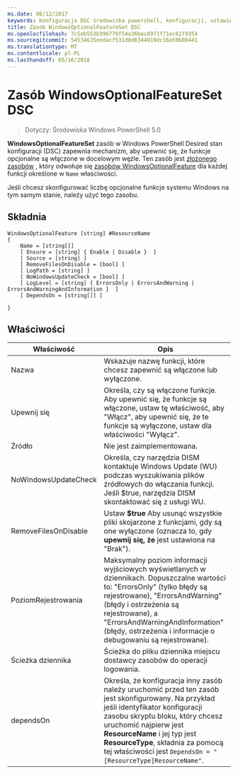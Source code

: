 ```yaml
---
ms.date: 06/12/2017
keywords: Konfiguracja DSC środowiska powershell, konfiguracji, ustawienia
title: Zasób WindowsOptionalFeatureSet DSC
ms.openlocfilehash: 7c5eb553b396776f54a36bec8971f71ec61f9354
ms.sourcegitcommit: 54534635eedacf531d8d6344019dc16a50b8b441
ms.translationtype: MT
ms.contentlocale: pl-PL
ms.lasthandoff: 05/16/2018
---
```

# <a name="dsc-windowsoptionalfeatureset-resource"></a>Zasób WindowsOptionalFeatureSet DSC

> Dotyczy: Środowiska Windows PowerShell 5.0

**WindowsOptionalFeatureSet** zasób w Windows PowerShell Desired stan konfiguracji (DSC) zapewnia mechanizm, aby upewnić się, że funkcje opcjonalne są włączone w docelowym węźle.
Ten zasób jest [złożonego zasobów](authoringResourceComposite.md) , który odwołuje się [zasobów WindowsOptionalFeature](windowsOptionalFeatureResource.md) dla każdej funkcji określone w `Name` właściwości.

Jeśli chcesz skonfigurować liczbę opcjonalne funkcje systemu Windows na tym samym stanie, należy użyć tego zasobu.

## <a name="syntax"></a>Składnia

```
WindowsOptionalFeature [string] #ResourceName
{
    Name = [string[]]
    [ Ensure = [string] { Enable | Disable }  ]
    [ Source = [string] ]
    [ RemoveFilesOnDisable = [bool] ]
    [ LogPath = [string] ]
    [ NoWindowsUpdateCheck = [bool] ]
    [ LogLevel = [string] { ErrorsOnly | ErrorsAndWarning | ErrorsAndWarningAndInformation }  ]
    [ DependsOn = [string[]] ]

}
```

## <a name="properties"></a>Właściwości

|  Właściwość  |  Opis   |
|---|---|
| Nazwa| Wskazuje nazwę funkcji, które chcesz zapewnić są włączone lub wyłączone.|
| Upewnij się| Określa, czy są włączone funkcje. Aby upewnić się, że funkcje są włączone, ustaw tę właściwość, aby "Włącz", aby upewnić się, że te funkcje są wyłączone, ustaw dla właściwości "Wyłącz".|
| Źródło| Nie jest zaimplementowana.|
| NoWindowsUpdateCheck| Określa, czy narzędzia DISM kontaktuje Windows Update (WU) podczas wyszukiwania plików źródłowych do włączania funkcji. Jeśli $true, narzędzia DISM skontaktować się z usługi WU.|
| RemoveFilesOnDisable| Ustaw **$true** Aby usunąć wszystkie pliki skojarzone z funkcjami, gdy są one wyłączone (oznacza to, gdy **upewnij się, że** jest ustawiona na "Brak").|
| PoziomRejestrowania| Maksymalny poziom informacji wyjściowych wyświetlanych w dziennikach. Dopuszczalne wartości to: "ErrorsOnly" (tylko błędy są rejestrowane), "ErrorsAndWarning" (błędy i ostrzeżenia są rejestrowane), a "ErrorsAndWarningAndInformation" (błędy, ostrzeżenia i informacje o debugowaniu są rejestrowane).|
| Ścieżka dziennika| Ścieżka do pliku dziennika miejscu dostawcy zasobów do operacji logowania.|
| dependsOn| Określa, że konfiguracja inny zasób należy uruchomić przed ten zasób jest skonfigurowany. Na przykład jeśli identyfikator konfiguracji zasobu skryptu bloku, który chcesz uruchomić najpierw jest __ResourceName__ i jej typ jest __ResourceType__, składnia za pomocą tej właściwości jest `DependsOn = "[ResourceType]ResourceName"`.|